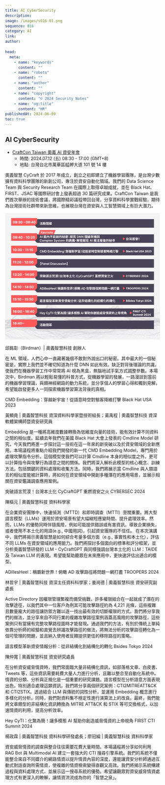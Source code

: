 ```yaml
---
title: AI CyberSecurity
description:
image: /images/s016-01.png
sequence: 016
category: AI
link:
author:

head:
  meta:
    - name: "keywords"
      content: ""
    - name: "robots"
      content: ""
    - name: "author"
      content: ""
    - name: "copyright"
      content: "© 2024 Security Notes"
    - name: "og:title"
      content: "HR"
publishedAt: 2024-06-09
toc: true
---
```


## AI CyberSecurity

- <a href="https://www.accupass.com/event/2404221057531664149101">CraftCon Taiwan 奧義 AI 資安年會</a>
  - 時間: 2024.07.12 (五) 08:30 - 17:00 (GMT+8)
  - 地點: 台灣台北市萬華區艋舺大道 101 號 14 樓

奧義智慧 CyCraft 於 2017 年成立，創立之初即建立了機器學習團隊，是台灣少數擁有資料科學團隊的新創公司，專注於資安自動化領域。我們的 Data Science Team 與 Security Research Team 在國際上取得卓越成就，並在 Black Hat、FIRST、JSAC 等國際研討會上發表超過 30 篇研究成果。CraftCon Taiwan 是我們首次舉辦的技術會議，將國際精彩議程帶回台灣，分享資料科學實戰經驗，期待為台灣技術社群帶來新思維，也展現台灣在資安與人工智慧領域上有巨大潛力。

![s016-01.jpeg](/images/s016-01.jpeg)

邱銘彰（Birdman）| 奧義智慧科技 創辦人

在 ML 領域，人們心中一直藏著幾個不敢對外說出口的秘密。其中最大的一個秘密是，實際上我們並不確切知道為什麼 DNN 如此有效。缺乏對背後理論的共識，使我們在機器學習工作中常常將 AI 視為黑盒，無腦地試手氣方式調整參數。本場次中，Birdman 將以輕鬆易懂的科普方式，從機器學習的發展，一路漫談到當前的機器學習理論，與類神經網路的動力系統，並分享個人的學習心得和獨到見解，希望能啟發更多人一同探索機器學習算法背後的真相。

CMD Embedding：穿越新宇宙！從語意時空對駭客降維打擊 Black Hat USA 2023

黃顯堯 | 奧義智慧科技 資深資料科學家暨技術組長；黃禹程 | 奧義智慧科技 資深軟體架構師暨資安研究員

Embedding 是一種將高維度數據轉換為低維度向量的技術，能有效計算不同資料之間的相似度。延續去年我們在美國 Black Hat 大會上發表的 Cmdline Model 研究，今天我們將進一步探討這一技術在這一年來的新突破以及於資安領域的全新應用。本場議程將重點介紹我們開發的新一代 CMD Embedding Model，專門用於處理攻擊指令分析。這個模型使我們可以計算 Cmdline 本身的相似度之外，更可以計算指令與攻擊行為語意之間的關係。我們將深入解析此模型的核心概念、訓練方法，包括關鍵的資料處理和收集方法。同時，我們將展示當 Cmdline 與人類語言的相似度能被計算時，將如何在資安領域中開創多種潛在的應用場景，並展示相關在資安鑑識調查應用案例。

突破語言荒漠！台灣本土化 CyCraftGPT 重燃資安之火 CYBERSEC 2024

陳樞元 | 奧義智慧科技 資料科學家

在企業資安團隊中，快速偵測（MTTD）和即時調查（MTTI）至關重要。將大型語言模型（LLMs）運用於資安場景有望大幅縮短應變時間、提升處理效率。然而，LLMs 的優勢同時伴隨風險，例如可能提供錯誤或有害資訊，導致企業損失，或者使用不本土化的用語(e.g., 中國用詞)，引起資安團隊的不信任。 在本次演講中，我們將揭示奧義智慧是如何綜合考量多個方面（e.g., 事實性和本土化），評估不同 LLMs 在資安領域的應用能力。我們將探討多個面向的標準和評分框架，並分析奧義智慧研發的 LLM - CyCraftGPT 與同樣強調台灣本土化的 LLM：TAIDE 及 Taiwan LLM 的表現。希望能幫助聽眾在未來應用中，更快速評估出適合的模型。

ADillesHeel：稱霸新世界！俯瞰 AD 攻擊路徑將問題一網打盡 TROOPERS 2024

林哲宇 | 奧義智慧科技 資深主任資料科學家；姜尚德 | 奧義智慧科技 資安研究副處長

Active Directory 因權限管理繁複而備受挑戰，許多權限組合在一起就成了潛在的攻擊途徑，以我們其中一位客戶為例其可能攻擊路徑約為 4,221 兆條，這些複雜且數量龐大的路徑讓防禦方難以逐一找出最有效的切斷權限的方式。我們將分享我們的做法，並分享來自不同行業的複雜攻擊路徑案例涵蓋高風險的攻擊路徑，這些案例只有當擁有完整攻擊路徑圖時才能發現。通過我們的方法，有別於傳統上單純依靠分析師的經驗和直覺去辨識攻擊路徑的做法，將無法分析的攻擊路徑轉化為一個可管理的問題，並且納入使用者反饋提供更佳的移除路徑的策略。

語言模型革新資安情報分析：從非結構化到結構化的轉化 Bsides Tokyo 2024

陳仲寬 | 奧義智慧科技 資安研究處長

在分析資安威脅情資時，我們常面臨大量非結構化資訊，如部落格文章、白皮書、Tweets 等，這些資訊需要耗費大量人力進行分析，且難以整合至自動化系統中。情資的分類、分析與正規化是一個重要的研究課題。語言模型在分析語意方面表現出色，特別適合處理這類資訊。我們將分享兩個研究案例：CTI2MITREATT&CK 和 CTI2STIX。透過結合 LLM 與傳統的詞性分析，並運用 Embedding 概念進行多樣化的分析。同時，我們對資料集不穩定性進行演算法上的改良。最終，我們能將文章類型的非結構化資訊轉換為 MITRE ATT&CK 和 STIX 等可交換格式，以加速情資的利用，提高分析效率。

Hey CyTI：化繁為簡！讓多模態 AI 幫助你創造威脅情資的上帝視角 FIRST CTI Summit 2024

楊政霖 | 奧義智慧科技 資料科學研發處長；廖冠綸 | 奧義智慧科技 資料科學家

資安威脅情資的調查與整合往往需要花費大量時間。本場議程將分享如何利用 RAG Bot 與 Multimodal AI 建立一套強大的 CTI 搜尋引擎系統。我們的系統不僅能整合來自不同媒介的網路情資以提升情資內容的深度，還能讓資安分析師通過互動式對話查詢所需情資，使複雜的情資檢索變得直觀又高效。我們將揭示系統構建過程與資料處理方式，並展示這一搜尋系統的優勢。希望讓觀眾對資安威脅情資處理方式有更深入的瞭解，讓情資洪流成為你的「智慧之泉」。
